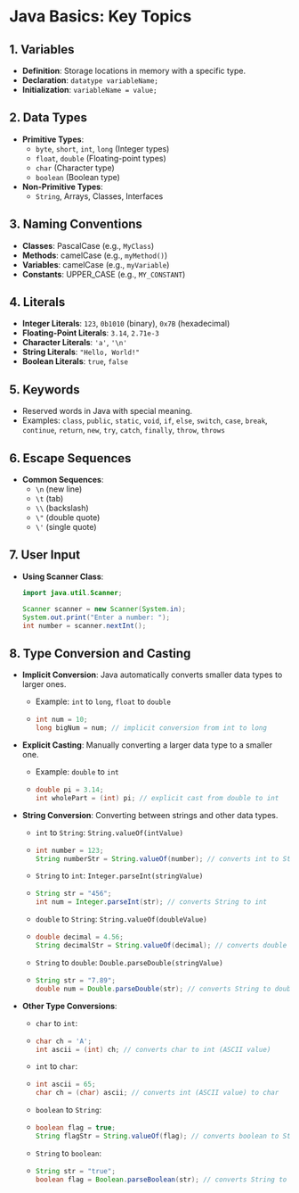 # Java Basics: Key Topics

## 1. Variables
- **Definition**: Storage locations in memory with a specific type.
- **Declaration**: `datatype variableName;`
- **Initialization**: `variableName = value;`

## 2. Data Types
- **Primitive Types**: 
  - `byte`, `short`, `int`, `long` (Integer types)
  - `float`, `double` (Floating-point types)
  - `char` (Character type)
  - `boolean` (Boolean type)
- **Non-Primitive Types**: 
  - `String`, Arrays, Classes, Interfaces

## 3. Naming Conventions
- **Classes**: PascalCase (e.g., `MyClass`)
- **Methods**: camelCase (e.g., `myMethod()`)
- **Variables**: camelCase (e.g., `myVariable`)
- **Constants**: UPPER_CASE (e.g., `MY_CONSTANT`)

## 4. Literals
- **Integer Literals**: `123`, `0b1010` (binary), `0x7B` (hexadecimal)
- **Floating-Point Literals**: `3.14`, `2.71e-3`
- **Character Literals**: `'a'`, `'\n'`
- **String Literals**: `"Hello, World!"`
- **Boolean Literals**: `true`, `false`

## 5. Keywords
- Reserved words in Java with special meaning.
- Examples: `class`, `public`, `static`, `void`, `if`, `else`, `switch`, `case`, `break`, `continue`, `return`, `new`, `try`, `catch`, `finally`, `throw`, `throws`

## 6. Escape Sequences
- **Common Sequences**:
  - `\n` (new line)
  - `\t` (tab)
  - `\\` (backslash)
  - `\"` (double quote)
  - `\'` (single quote)

## 7. User Input
- **Using Scanner Class**:
  ```java
  import java.util.Scanner;

  Scanner scanner = new Scanner(System.in);
  System.out.print("Enter a number: ");
  int number = scanner.nextInt();

## 8. Type Conversion and Casting
- **Implicit Conversion**: Java automatically converts smaller data types to larger ones.
  - Example: `int` to `long`, `float` to `double`
  - ```java
    int num = 10;
    long bigNum = num; // implicit conversion from int to long
    ```

- **Explicit Casting**: Manually converting a larger data type to a smaller one.
  - Example: `double` to `int`
  - ```java
    double pi = 3.14;
    int wholePart = (int) pi; // explicit cast from double to int
    ```

- **String Conversion**: Converting between strings and other data types.
  - `int` to `String`: `String.valueOf(intValue)`
  - ```java
    int number = 123;
    String numberStr = String.valueOf(number); // converts int to String
    ```

  - `String` to `int`: `Integer.parseInt(stringValue)`
  - ```java
    String str = "456";
    int num = Integer.parseInt(str); // converts String to int
    ```
  - `double` to `String`: `String.valueOf(doubleValue)`
  - ```java
    double decimal = 4.56;
    String decimalStr = String.valueOf(decimal); // converts double to String
    ```

  - `String` to `double`: `Double.parseDouble(stringValue)`
  - ```java
    String str = "7.89";
    double num = Double.parseDouble(str); // converts String to double
    ```

- **Other Type Conversions**:
  - `char` to `int`: 
  - ```java
    char ch = 'A';
    int ascii = (int) ch; // converts char to int (ASCII value)
    ```

  - `int` to `char`: 
  - ```java
    int ascii = 65;
    char ch = (char) ascii; // converts int (ASCII value) to char
    ```

  - `boolean` to `String`:
  - ```java
    boolean flag = true;
    String flagStr = String.valueOf(flag); // converts boolean to String
    ```

  - `String` to `boolean`:
  - ```java
    String str = "true";
    boolean flag = Boolean.parseBoolean(str); // converts String to boolean
    ```
